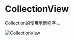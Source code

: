 CollectionView
=========

Collection的使用示例程序。。

![CollectionView](https://raw.githubusercontent.com/luowei/iOS-demos/master/CollectionView/doc/a.png)
